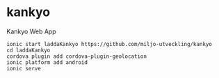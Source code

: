 # kankyo
Kankyo Web App

    ionic start laddaKankyo https://github.com/miljo-utveckling/kankyo
    cd laddaKankyo
    cordova plugin add cordova-plugin-geolocation
    ionic platform add android
    ionic serve

